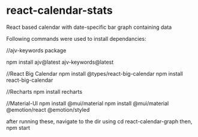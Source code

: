 # react-calendar-stats
React based calendar with date-specific bar graph containing data

Following commands were used to install dependancies:

//ajv-keywords package

npm install ajv@latest ajv-keywords@latest

//React Big Calendar
npm install @types/react-big-calendar
npm install react-big-calendar

//Recharts
npm install recharts

//Material-UI
npm install @mui/material
npm install @mui/material @emotion/react @emotion/styled

after running these, navigate to the dir using cd react-calendar-graph
then, npm start
